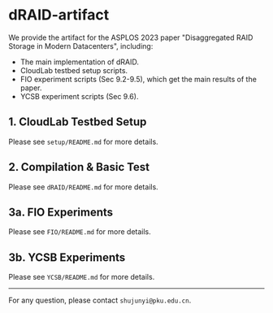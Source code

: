 # dRAID-artifact

We provide the artifact for the ASPLOS 2023 paper "Disaggregated RAID Storage in Modern Datacenters", including:

- The main implementation of dRAID.
- CloudLab testbed setup scripts.
- FIO experiment scripts (Sec 9.2-9.5), which get the main results of the paper.
- YCSB experiment scripts (Sec 9.6).

## 1. CloudLab Testbed Setup

Please see `setup/README.md` for more details.

## 2. Compilation & Basic Test

Please see `dRAID/README.md` for more details.

## 3a. FIO Experiments

Please see `FIO/README.md` for more details.

## 3b. YCSB Experiments

Please see `YCSB/README.md` for more details.

***
For any question, please contact `shujunyi@pku.edu.cn`.
